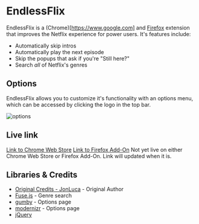 # EndlessFlix

EndlessFlix is a (Chrome)[https://www.google.com] and [Firefox](https://addons.mozilla.org/en-CA/firefox/addon/endlessflix/) extension that improves the Netflix experience for power users. It's features include:

* Automatically skip intros
* Automatically play the next episode
* Skip the popups that ask if you're "Still here?"
* Search *all* of Netflix's genres

## Options

EndlessFlix allows you to customize it's functionality with an options menu, which can be accessed by clicking the logo in the top bar.

![options](https://i.imgur.com/mCeWRH2.png)

## Live link

[Link to Chrome Web Store](https://google.com)
[Link to Firefox Add-On](https://addons.mozilla.org/en-CA/firefox/addon/endlessflix/)
Not yet live on either Chrome Web Store or Firefox Add-On. Link will updated when it is.


## Libraries & Credits

* [Original Credits - JonLuca](https://github.com/jonluca/Never-Ending-Netflix) - Original Author
* [Fuse.js](http://fusejs.io/) - Genre search
* [gumby](https://gumbyframework.com/docs/javascript/) - Options page
* [modernizr](https://modernizr.com/) - Options page
* [jQuery](https://jquery.com/)
